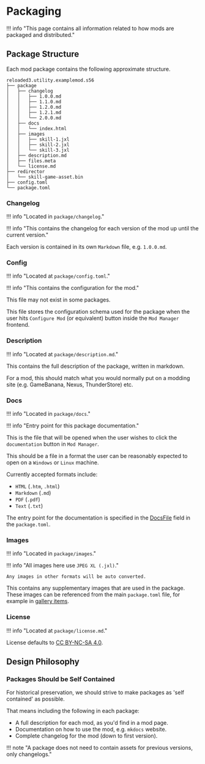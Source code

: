 # Packaging

!!! info "This page contains all information related to how mods are packaged and distributed."


## Package Structure

Each mod package contains the following approximate structure.

```
reloaded3.utility.examplemod.s56
├── package
│   ├── changelog
│   │   ├── 1.0.0.md
│   │   ├── 1.1.0.md
│   │   ├── 1.2.0.md
│   │   ├── 1.2.1.md
│   │   └── 2.0.0.md
│   ├── docs
│   │   └── index.html
│   ├── images
│   │   ├── skill-1.jxl
│   │   ├── skill-2.jxl
│   │   └── skill-3.jxl
│   ├── description.md
│   ├── files.meta
│   └── license.md
├── redirector
│   └── skill-game-asset.bin
├── config.toml
└── package.toml
```

### Changelog

!!! info "Located in `package/changelog`."

!!! info "This contains the changelog for each version of the mod up until the current version."

Each version is contained in its own `Markdown` file, e.g. `1.0.0.md`.

### Config

!!! info "Located at `package/config.toml`."

!!! info "This contains the configuration for the mod."

This file may not exist in some packages.

This file stores the configuration schema used for the package when the user hits
`Configure Mod` (or equivalent) button inside the `Mod Manager` frontend.

### Description

!!! info "Located at `package/description.md`."

This contains the full description of the package, written in markdown.

For a mod, this should match what you would normally put on a modding site (e.g. GameBanana, Nexus,
ThunderStore) etc.

### Docs

!!! info "Located in `package/docs`."

!!! info "Entry point for this package documentation."

This is the file that will be opened when the user wishes to click the `documentation` button
in `Mod Manager`.

This should be a file in a format the user can be reasonably expected to open on a `Windows` or `Linux` machine.

Currently accepted formats include:

- `HTML` (`.htm`, `.html`)
- `Markdown` (`.md`)
- `PDF` (`.pdf`)
- `Text` (`.txt`)

The entry point for the documentation is specified in the [DocsFile][docs-file] field in the `package.toml`.

### Images

!!! info "Located in `package/images`."

!!! info "All images here use `JPEG XL (.jxl)`."

    Any images in other formats will be auto converted.

This contains any supplementary images that are used in the package.
These images can be referenced from the main `package.toml` file, for example in
[gallery items][gallery-items].

### License

!!! info "Located at `package/license.md`."

License defaults to [CC BY-NC-SA 4.0][cc-by-nc-sa-4.0].

## Design Philosophy

### Packages Should be Self Contained

For historical preservation, we should strive to make packages as 'self contained' as possible.

That means including the following in each package:

- A full description for each mod, as you'd find in a mod page.
- Documentation on how to use the mod, e.g. `mkdocs` website.
- Complete changelog for the mod (down to first version).

!!! note "A package does not need to contain assets for previous versions, only changelogs."

[cc-by-nc-sa-4.0]: https://creativecommons.org/licenses/by-nc-sa/4.0/
[docs-file]: ./Package-Metadata.md#docsfile
[gallery-items]: ../Configurations/Mod-Metadata.md#gallery